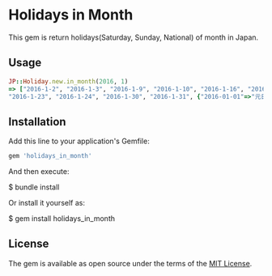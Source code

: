# Holidays in Month

This gem is return holidays(Saturday, Sunday, National) of month in Japan.

## Usage

  ```ruby
JP::Holiday.new.in_month(2016, 1)
  => ["2016-1-2", "2016-1-3", "2016-1-9", "2016-1-10", "2016-1-16", "2016-1-17",
  "2016-1-23", "2016-1-24", "2016-1-30", "2016-1-31", {"2016-01-01"=>"元日", "2016-01-11"=>"成人の日"}]
  ```

## Installation

  Add this line to your application's Gemfile:

  ```ruby
  gem 'holidays_in_month'
  ```

  And then execute:

  $ bundle install

  Or install it yourself as:

  $ gem install holidays_in_month

## License

  The gem is available as open source under the terms of the [MIT License](http://opensource.org/licenses/MIT).

